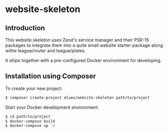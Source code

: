 # website-skeleton
## Introduction
This website skeleton uses Zend's service manager and their PSR-15 packages to integrate them into a quite small website starter package along withe league/router and league/plates.

It ships together with a pre-configured Docker environment for developing.

## Installation using Composer
To create your new project:

```bash
$ composer create-project mluex/website-skeleton path/to/project
```

Start your Docker development environment:
```bash
$ cd path/to/project
$ docker-compose build
$ docker-compose up -d
```
